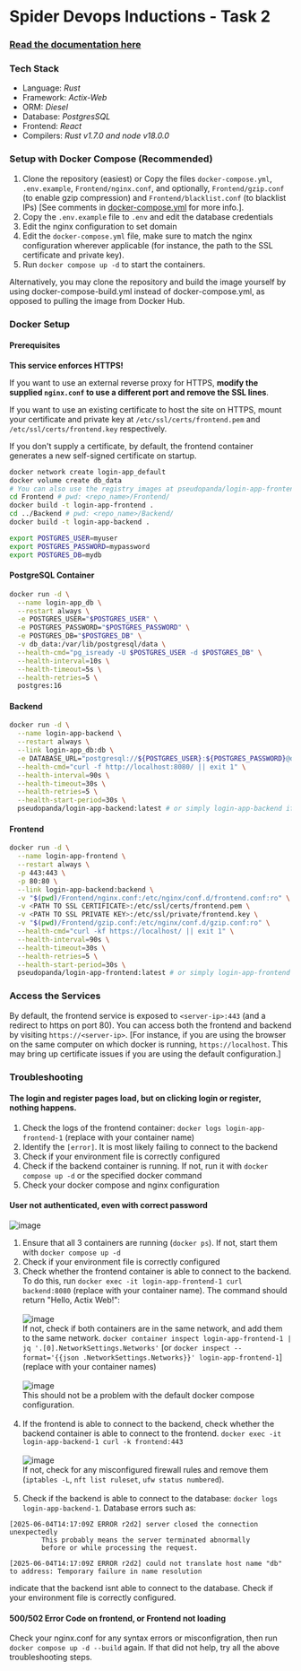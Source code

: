 # Spider Devops Inductions - Task 2

### [Read the documentation here](Documentation.md)

### Tech Stack

- Language: *Rust*
- Framework: *Actix-Web*
- ORM: *Diesel*
- Database: *PostgresSQL*
- Frontend: *React*
- Compilers: *Rust v1.7.0 and node v18.0.0*

### Setup with Docker Compose (Recommended)

1. Clone the repository (easiest) or Copy the files `docker-compose.yml`, `.env.example`, `Frontend/nginx.conf`, and optionally, `Frontend/gzip.conf` (to enable gzip compression) and `Frontend/blacklist.conf` (to blacklist IPs) \[See comments in [docker-compose.yml](docker-compose.yml) for more info.\].
2. Copy the `.env.example` file to `.env` and edit the database credentials
3. Edit the nginx configuration to set domain
4. Edit the `docker-compose.yml` file, make sure to match the nginx configuration wherever applicable (for instance, the path to the SSL certificate and private key).
5. Run `docker compose up -d` to start the containers.

Alternatively, you may clone the repository and build the image yourself by using docker-compose-build.yml instead of docker-compose.yml, as opposed to pulling the image from Docker Hub.

### Docker Setup

#### Prerequisites

**This service enforces HTTPS!**

If you want to use an external reverse proxy for HTTPS, **modify the supplied `nginx.conf` to use a different port and remove the SSL lines**. 

If you want to use an existing certificate to host the site on HTTPS, mount your certificate and private key at `/etc/ssl/certs/frontend.pem` and `/etc/ssl/certs/frontend.key` respectively.

If you don't supply a certificate, by default, the frontend container generates a new self-signed certificate on startup.

```bash
docker network create login-app_default
docker volume create db_data
# You can also use the registry images at pseudopanda/login-app-frontend and pseudopanda/login-app-backend
cd Frontend # pwd: <repo_name>/Frontend/
docker build -t login-app-frontend .
cd ../Backend # pwd: <repo_name>/Backend/
docker build -t login-app-backend .

export POSTGRES_USER=myuser
export POSTGRES_PASSWORD=mypassword
export POSTGRES_DB=mydb
```

#### PostgreSQL Container

```bash
docker run -d \
  --name login-app_db \
  --restart always \
  -e POSTGRES_USER="$POSTGRES_USER" \
  -e POSTGRES_PASSWORD="$POSTGRES_PASSWORD" \
  -e POSTGRES_DB="$POSTGRES_DB" \
  -v db_data:/var/lib/postgresql/data \
  --health-cmd="pg_isready -U $POSTGRES_USER -d $POSTGRES_DB" \
  --health-interval=10s \
  --health-timeout=5s \
  --health-retries=5 \
  postgres:16
```

#### Backend

```bash
docker run -d \
  --name login-app-backend \
  --restart always \
  --link login-app_db:db \
  -e DATABASE_URL="postgresql://${POSTGRES_USER}:${POSTGRES_PASSWORD}@db:5432/${POSTGRES_DB}" \
  --health-cmd="curl -f http://localhost:8080/ || exit 1" \
  --health-interval=90s \
  --health-timeout=30s \
  --health-retries=5 \
  --health-start-period=30s \
  pseudopanda/login-app-backend:latest # or simply login-app-backend if you built the image
```

#### Frontend

```bash
docker run -d \
  --name login-app-frontend \
  --restart always \
  -p 443:443 \
  -p 80:80 \
  --link login-app-backend:backend \
  -v "$(pwd)/Frontend/nginx.conf:/etc/nginx/conf.d/frontend.conf:ro" \
  -v <PATH TO SSL CERTIFICATE>:/etc/ssl/certs/frontend.pem \
  -v <PATH TO SSL PRIVATE KEY>:/etc/ssl/private/frontend.key \
  -v "$(pwd)/Frontend/gzip.conf:/etc/nginx/conf.d/gzip.conf:ro" \
  --health-cmd="curl -kf https://localhost/ || exit 1" \
  --health-interval=90s \
  --health-timeout=30s \
  --health-retries=5 \
  --health-start-period=30s \
  pseudopanda/login-app-frontend:latest # or simply login-app-frontend if you built the image
```

### Access the Services

By default, the frontend service is exposed to `<server-ip>:443` (and a redirect to https on port 80). You can access both the frontend and backend by visiting `https://<server-ip>`. \[For instance, if you are using the browser on the same computer on which docker is running, `https://localhost`. This may bring up certificate issues if you are using the default configuration.\]

### Troubleshooting

#### The login and register pages load, but on clicking login or register, nothing happens.

1. Check the logs of the frontend container: `docker logs login-app-frontend-1` (replace with your container name)
2. Identify the `[error]`. It is most likely failing to connect to the backend
3. Check if your environment file is correctly configured
4. Check if the backend container is running. If not, run it with `docker compose up -d` or the specified docker command
5. Check your docker compose and nginx configuration

#### User not authenticated, even with correct password

![image](https://github.com/user-attachments/assets/d9296867-3b32-405b-a756-d10bc3b0958f)

1. Ensure that all 3 containers are running (`docker ps`). If not, start them with `docker compose up -d`
2. Check if your environment file is correctly configured
3. Check whether the frontend container is able to connect to the backend. To do this, run `docker exec -it login-app-frontend-1 curl backend:8080` (replace with your container name). The command should return "Hello, Actix Web!": <br><br> ![image](https://github.com/user-attachments/assets/b3c093c7-d204-419a-9081-7c6982893fd8) <br> If not, check if both containers are in the same network, and add them to the same network. `docker container inspect login-app-frontend-1 | jq '.[0].NetworkSettings.Networks'` [or `docker inspect --format='{{json .NetworkSettings.Networks}}' login-app-frontend-1`] (replace with your container names) <br><br> ![image](https://github.com/user-attachments/assets/c225dabc-d8da-41f3-bedd-285c8e57cbb1) <br> This should not be a problem with the default docker compose configuration.<br><br>
4. If the frontend is able to connect to the backend, check whether the backend container is able to connect to the frontend. `docker exec -it login-app-backend-1 curl -k frontend:443` <br><br> ![image](https://github.com/user-attachments/assets/c71c2b8b-8bb4-485d-8f0e-9ceda82c7b41) <br> If not, check for any misconfigured firewall rules and remove them (`iptables -L`, `nft list ruleset`,  `ufw status numbered`).<br><br>
5. Check if the backend is able to connect to the database: `docker logs login-app-backend-1`. Database errors such as:

```log
[2025-06-04T14:17:09Z ERROR r2d2] server closed the connection unexpectedly
    	This probably means the server terminated abnormally
    	before or while processing the request.
    
[2025-06-04T14:17:09Z ERROR r2d2] could not translate host name "db" to address: Temporary failure in name resolution
```
indicate that the backend isnt able to connect to the database. Check if your environment file is correctly configured.

#### 500/502 Error Code on frontend, or Frontend not loading

Check your nginx.conf for any syntax errors or misconfigration, then run `docker compose up -d --build` again. If that did not help, try all the above troubleshooting steps.
